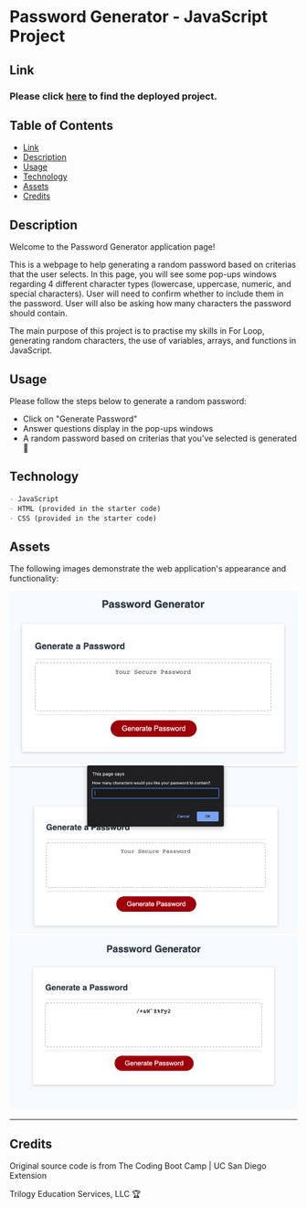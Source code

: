 # Password Generator - JavaScript Project

## Link 

### Please click [here](https://qd9069.github.io/password-generator-js-project/) to find the deployed project.

## Table of Contents

- [Link](#link)
- [Description](#description)
- [Usage](#usage)
- [Technology](#technology)
- [Assets](#assets)
- [Credits](#credits)


## Description

Welcome to the Password Generator application page!

This is a webpage to help generating a random password based on criterias that the user selects. In this page, you will see some pop-ups windows regarding 4 different character types (lowercase, uppercase, numeric, and special characters). User will need to confirm whether to include them in the password. User will also be asking how many characters the password should contain.

The main purpose of this project is to practise my skills in For Loop, generating random characters, the use of variables, arrays, and functions in JavaScript.


## Usage
Please follow the steps below to generate a random password:
- Click on "Generate Password"
- Answer questions display in the pop-ups windows
- A random password based on criterias that you’ve selected is generated 🎉


## Technology

```md
- JavaScript
- HTML (provided in the starter code)
- CSS (provided in the starter code)
```

## Assets

The following images demonstrate the web application's appearance and functionality:

![image for password generator](assets/images/password-generator-blank.png)
![image for password generator with prompt window](assets/images/password-generator-window.png)
![image for password generator with password](assets/images/password-generator-result.png)


---
## Credits
Original source code is from The Coding Boot Camp | UC San Diego Extension

Trilogy Education Services, LLC 🏆 


